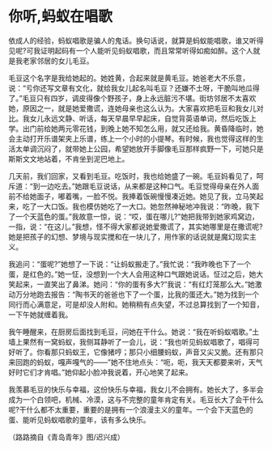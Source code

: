 # 你听,蚂蚁在唱歌

依成人的经验，蚂蚁唱歌是骗人的鬼话。换句话说，就算是蚂蚁能唱歌，谁又听得见呢?可我证明起码有一个人能听见蚂蚁唱歌，而且常常听得如痴如醉。这个人就是我老家邻居的女儿毛豆。 

毛豆这个名字是我给她起的。她姓黄，合起来就是黄毛豆。她爸老大不乐意，说：“亏你还写文章有文化，就给我女儿起名叫毛豆？还嫌不土呀，干脆叫地瓜得了。”毛豆只有四岁，调皮得像个野孩子，身上永远脏污不堪。街坊邻居不太喜欢她，原因之一，就是她爱撒谎，连她母亲也这么认为。大家喜欢把毛豆和我女儿对比。我女儿永远文静、听话，每天早晨早早起床，自觉背英语单词，然后吃饭上学。出门前给她两元零花钱，到晚上她不知怎么用，就又还给我。黄昏降临时，她会主动打开乐谱架夹上乐谱，练上一个小时的小提琴。有时候，我也觉得这样的生活太单调沉闷了，就带她上公园，希望她放开手脚像毛豆那样疯野一下，可她只是斯斯文文地站着，不肯坐到泥巴地上。 

几天前，我们回家，又看到毛豆。吃饭时，我也给她盛了一碗。毛豆妈看见了，呵斥道：“到一边吃去。”她跟毛豆说话，从来都是这种口气。毛豆觉得母亲在外人面前不给她面子，嘟着嘴，一脸不悦。我捧着饭碗慢慢凑近她。她见了我，立马笑起来，吃了一大口饭。我也模仿她吃了一大口。她忽然神秘地冲我说：“昨晚，我下了一个天蓝色的蛋。”我故意一惊，说：“哎，蛋在哪儿?”她把我带到她家鸡窝边，一指，说：“在这儿。”我想，怪不得大家都说她爱撒谎了，其实她哪里是在撒谎呢?她是把孩子的幻想、梦境与现实搅和在一块儿了，用作家的话说就是魔幻现实主义。 

我追问：“蛋呢?”她想了一下说：“让蚂蚁搬走了。”我忙说：“我昨晚也下了一个蛋，是红色的。”她一怔，没想到一个大人会用这种口气跟她说话。怔过之后，她大笑起来，一直笑出了鼻涕。她问：“你的蛋有多大?”我说：“有红灯笼那么大。”她激动万分地跑去报告：“陶书天的爸爸也下了一个蛋，比我的蛋还大。”她为找到一个同行而心满意足，可是却没人附和。她稍稍有点失望，不过总算找到了一个知音，一下午她就缠着我。 

我午睡醒来，在厨房后面找到毛豆，问她在干什么。她说：“我在听蚂蚁唱歌。”土墙上果然有一窝蚂蚁，我侧耳静听了一会儿，说：“我也听见蚂蚁唱歌了，唱得可好听了。你看那只蚂蚁王，它像猪哼；那只小细腰蚂蚁，声音又尖又脆。还有那只来回跑的蚂蚁，嘎声嘎气的——”她不住地点头：“呃，呃，我天天都要来听，天气好时它们才肯唱。”她仰起小脸冲我说着，开心地笑了起来。 

我羡慕毛豆的快乐与幸福，这份快乐与幸福，我女儿不会拥有。她长大了，多半会成为一个白领吧，机械、冷漠，这与不完整的童年肯定有关。毛豆长大了会干什么呢?干什么都不太重要，重要的是拥有一个浪漫主义的童年。一个会下天蓝色的蛋、能听见蚂蚁唱歌的童年，该有多么快乐。 

（路路摘自《青岛青年》图/迟兴成）